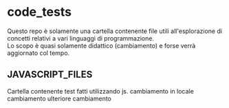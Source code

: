 # code_tests

Questo repo è solamente una cartella contenente file utili all'esplorazione di concetti relativi a 
vari linguaggi di programmazione.<br>
Lo scopo è quasi solamente didattico (cambiamento) e forse verrà aggiornato col tempo. <br>

## JAVASCRIPT_FILES

Cartella contenente test fatti utilizzando js.
cambiamento in locale
cambiamento
ulteriore cambiamento
